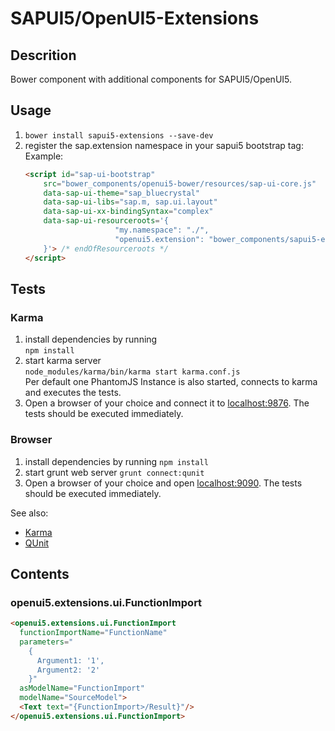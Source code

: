 # SAPUI5/OpenUI5-Extensions

## Descrition

Bower component with additional components for SAPUI5/OpenUI5.

## Usage

1. ```bower install sapui5-extensions --save-dev```
2. register the sap.extension namespace in your sapui5 bootstrap tag:
Example:
    ```html
    <script id="sap-ui-bootstrap"
        src="bower_components/openui5-bower/resources/sap-ui-core.js"
        data-sap-ui-theme="sap_bluecrystal"
        data-sap-ui-libs="sap.m, sap.ui.layout"
        data-sap-ui-xx-bindingSyntax="complex"
        data-sap-ui-resourceroots='{
                        "my.namespace": "./",
                        "openui5.extension": "bower_components/sapui5-extensions/src/"
        }'> /* endOfResourceroots */
    </script>
    ```
    
## Tests

### Karma

1. install dependencies by running   
    ```npm install```
2. start karma server  
    ```node_modules/karma/bin/karma start karma.conf.js```  
    Per default one PhantomJS Instance is also started, connects to karma and executes the tests.
3. Open a browser of your choice and connect it to [localhost:9876](http://localhost:9876/). The tests should be executed immediately.

### Browser

1. install dependencies by running
    ```npm install```
2. start grunt web server
    ```grunt connect:qunit```
3. Open a browser of your choice and open [localhost:9090](http://localhost:9090/). The tests should be executed immediately.

See also:

- [Karma](http://karma-runner.github.io/)
- [QUnit](http://qunitjs.com/)

## Contents

### openui5.extensions.ui.FunctionImport

```html
<openui5.extensions.ui.FunctionImport
  functionImportName="FunctionName"
  parameters="
    {
      Argument1: '1',
      Argument2: '2'
    }"
  asModelName="FunctionImport"
  modelName="SourceModel">
  <Text text="{FunctionImport>/Result}"/>
</openui5.extensions.ui.FunctionImport>
```
